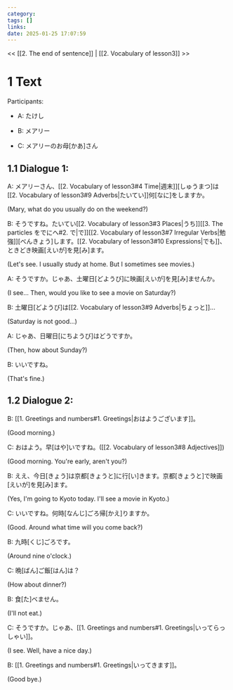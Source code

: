 ```yaml
---
category: 
tags: []
links:
date: 2025-01-25 17:07:59
---
```

<< [[2. The end of sentence]] | [[2. Vocabulary of lesson3]] >>
# 1 Text

Participants:

- A: たけし

- B: メアリー

- C: メアリーのお母\[かあ\]さん

## 1.1 Dialogue 1:

A: メアリーさん、[[2. Vocabulary of lesson3#4 Time|週末]]\[しゅうまつ\]は[[2. Vocabulary of lesson3#9 Adverbs|たいてい]]何\[なに\]をしますか。

(Mary, what do you usually do on the weekend?)

B: そうですね。たいてい[[2. Vocabulary of lesson3#3 Places|うち]][[3. The particles をでにへ#2. で|で]][[2. Vocabulary of lesson3#7 Irregular Verbs|勉強]]\[べんきょう\]します。[[2. Vocabulary of lesson3#10 Expressions|でも]]、ときどき映画\[えいが\]を見\[み\]ます。

(Let's see. I usually study at home. But I sometimes see movies.)

A: そうですか。じゃあ、土曜日\[どようび\]に映画\[えいが\]を見\[み\]ませんか。

(I see... Then, would you like to see a movie on Saturday?)

B: 土曜日\[どようび\]は[[2. Vocabulary of lesson3#9 Adverbs|ちょっと]]...

(Saturday is not good...)

A: じゃあ、日曜日\[にちようび\]はどうですか。

(Then, how about Sunday?)

B: いいですね。

(That's fine.)

## 1.2 Dialogue 2:

B: [[1. Greetings and numbers#1. Greetings|おはようございます]]。

(Good morning.)

C: おはよう。早\[はや\]いですね。([[2. Vocabulary of lesson3#8 Adjectives]])

(Good morning. You're early, aren't you?)

B: ええ、今日\[きょう\]は京都\[きょうと\]に行\[い\]きます。京都\[きょうと\]で映画\[えいが\]を見\[み\]ます。

(Yes, I'm going to Kyoto today. I'll see a movie in Kyoto.)

C: いいですね。何時\[なんじ\]ごろ帰\[かえ\]りますか。

(Good. Around what time will you come back?)

B: 九時\[くじ\]ごろです。

(Around nine o'clock.)

C: 晩\[ばん\]ご飯\[はん\]は？

(How about dinner?)

B: 食\[た\]べません。

(I'll not eat.)

C: そうですか。じゃあ、[[1. Greetings and numbers#1. Greetings|いってらっしゃい]]。

(I see. Well, have a nice day.)

B: [[1. Greetings and numbers#1. Greetings|いってきます]]。

(Good bye.)